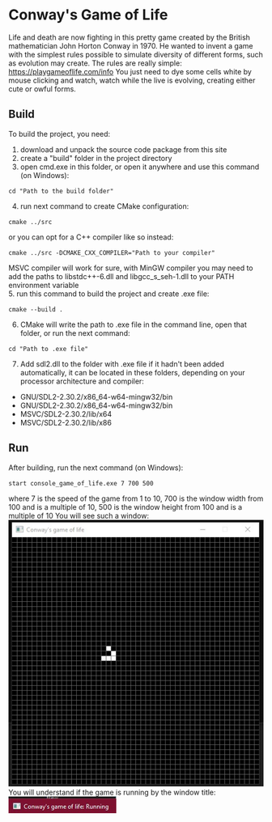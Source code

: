 # Conway's Game of Life
Life and death are now fighting in this pretty game created by the British mathematician John Horton Conway in 1970. He wanted to invent a game with the simplest rules possible to simulate diversity of different forms, such as evolution may create. The rules are really simple: https://playgameoflife.com/info You just need to dye some cells white by mouse clicking and watch, watch while the live is evolving, creating either cute or owful forms.  
  
## Build
To build the project, you need:
1.	download and unpack the source code package from this site
2.	create a "build" folder in the project directory
3.	open cmd.exe in this folder, or open it anywhere and use this command (on Windows):
```
cd "Path to the build folder" 
```
4.	run next command to create CMake configuration:
```
cmake ../src 
```  
or you can opt for a C++ compiler like so instead:  
```  
cmake ../src -DCMAKE_CXX_COMPILER="Path to your compiler"
```   
MSVC compiler will work for sure, with MinGW compiler you may need to add the paths to libstdc++-6.dll and libgcc_s_seh-1.dll to your PATH environment variable    
5.	run this command to build the project and create .exe file:
```
cmake --build .
``` 
6.	CMake will write the path to .exe file in the command line, open that folder, or run the next command:
```
cd "Path to .exe file" 
```
7.	Add sdl2.dll to the folder with .exe file if it hadn't been added automatically, it can be located in these folders, depending on your processor architecture and compiler:  
- GNU/SDL2-2.30.2/x86_64-w64-mingw32/bin  
- GNU/SDL2-2.30.2/x86_64-w64-mingw32/bin  
- MSVC/SDL2-2.30.2/lib/x64  
- MSVC/SDL2-2.30.2/lib/x86  
  
## Run
After building, run the next command (on Windows):  
```
start console_game_of_life.exe 7 700 500  
```  
where 7 is the speed of the game from 1 to 10,
700 is the window width from 100 and is a multiple of 10,
500 is the window height from 100 and is a multiple of 10 You will see such a window:
![window](description_media/window.jpg)  
You will understand if the game is running by the window title:  
![running](description_media/running.jpg)   